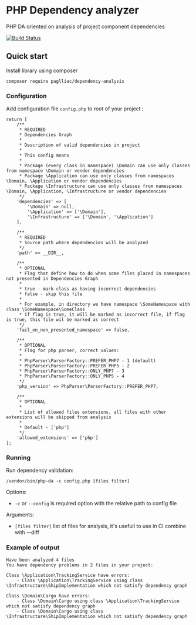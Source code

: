 # PHP Dependency analyzer

PHP DA oriented on analysis of project component dependencies

<p>
	<a href="https://github.com/paglliac/php-dependency-analysis/actions"><img src="https://github.com/paglliac/php-dependency-analysis/actions/workflows/php.yml/badge.svg" alt="Build Status"></a>
</p>

## Quick start

Install library using composer 

```
composer require paglliac/dependency-analysis
```

### Configuration

Add configuration file `config.php` to root of your project :

```
return [
    /**
     * REQUIRED
     * Dependencies Graph
     *
     * Description of valid dependencies in project
     *
     * This config means
     *
     * Package (every class in namespace) \Domain can use only classes from namespace \Domain or vendor dependencies
     * Package \Application can use only classes from namespaces \Domain, \Application or vendor dependencies
     * Package \Infrastructure can use only classes from namespaces \Domain, \Application, \Infrastructure or vendor dependencies
     */
    'dependencies' => [
        '\Domain' => null,
        '\Application' => ['\Domain'],
        '\Infrastructure' => ['\Domain', '\Application']
    ],

    /**
     * REQUIRED
     * Source path where dependencies will be analyzed
     */
    'path' => __DIR__,

    /**
     * OPTIONAL
     * Flag that define how to do when some files placed in namespaces not presented in Dependencies Graph
     *
     * true - mark class as having incorrect dependencies
     * false - skip this file
     *
     * For example, in directory we have namespace \SomeNamespace with class \SomeNamespace\SomeClass
     * if flag is true, it will be marked as incorrect file, if flag is true, this file wil be marked as correct
     */
    'fail_on_non_presented_namespace' => false,

    /**
     * OPTIONAL
     * Flag for php parser, correct values:
     *
     * PhpParser\ParserFactory::PREFER_PHP7 - 1 (default)
     * PhpParser\ParserFactory::PREFER_PHP5 - 2
     * PhpParser\ParserFactory::ONLY_PHP7 - 3
     * PhpParser\ParserFactory::ONLY_PHP5 - 4
     */
    'php_version' => PhpParser\ParserFactory::PREFER_PHP7,

    /**
     * OPTIONAL
     * 
     * List of allowed files extensions, all files with other extensions will be skipped from analysis
     * 
     * Default - ['php']
     */
    'allowed_extensions' => ['php']
];
```

### Running

Run dependency validation:

```
/vendor/bin/php-da -c config.php [files filter]
```
Options:
- `-c` or `--config` is required option with the relative path to config file

Arguments:
- `[files filter]` list of files for analysis, it's usefull to use in CI combine with --diff 



### Example of output

```
Have been analyzed 4 files
You have dependency problems in 2 files in your project:

Class \Application\TrackingService have errors:
    - Class \Application\TrackingService using class \Infrastructure\ShipImplementation which not satisfy dependency graph

Class \Domain\Cargo have errors:
    - Class \Domain\Cargo using class \Application\TrackingService which not satisfy dependency graph
    - Class \Domain\Cargo using class \Infrastructure\ShipImplementation which not satisfy dependency graph

```
